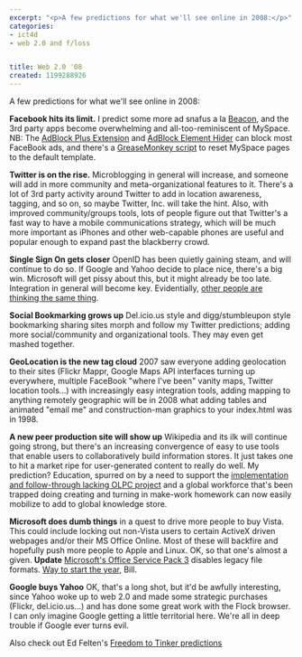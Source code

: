 ```yaml
---
excerpt: "<p>A few predictions for what we'll see online in 2008:</p>"
categories:
- ict4d
- web 2.0 and f/loss


title: Web 2.0 '08
created: 1199288926
---
```

<p>A few predictions for what we'll see online in 2008:</p>

<p><strong>Facebook hits its limit.</strong> I predict some more ad snafus a la <a href="http://www.pcworld.com/article/id,140182-c,onlineprivacy/article.html">Beacon</a>, and the 3rd party apps become overwhelming and all-too-reminiscent of MySpace.  NB: The <a href="https://addons.mozilla.org/en-US/firefox/addon/1865">AdBlock Plus Extension</a> and <a href="https://addons.mozilla.org/en-US/firefox/addon/4364">AdBlock Element Hider</a> can block most FaceBook ads, and there's a <a href="http://lifehacker.com/software/myspace/myspace-custom-style-remover-greasemonkey-script-201920.php">GreaseMonkey script</a>  to reset MySpace pages to the default template.</p>

<p><strong>Twitter is on the rise.</strong>  Microblogging in general will increase, and someone will add in more community and meta-organizational features to it.  There's a lot of 3rd party activity around Twitter to add in location awareness, tagging, and so on, so maybe Twitter, Inc. will take the hint. Also, with improved community/groups tools, lots of people figure out that Twitter's a fast way to have a mobile communications strategy, which will be much more important as iPhones and other web-capable phones are useful and popular enough to expand past the blackberry crowd.</p>

<p><strong>Single Sign On gets closer</strong>  OpenID has been quietly gaining steam, and will continue to do so.  If Google and Yahoo decide to place nice, there's a big win.  Microsoft will get pissy about this, but it might already be too late.  Integration in general will become key.  Evidentially, <a href="http://slashdot.org/article.pl?sid=08/01/02/1314233">other people are thinking the same thing</a>.</p>

<p><strong>Social Bookmarking grows up</strong>  Del.icio.us style and digg/stumbleupon style bookmarking sharing sites morph and follow my Twitter predictions; adding more social/community and organizational tools.  They may even get mashed together.</p>

<p><strong>GeoLocation is the new tag cloud</strong>  2007 saw everyone adding geolocation to their sites (Flickr Mappr, Google Maps API interfaces turning up everywhere, multiple FaceBook "where I've been" vanity maps, Twitter location tools...)  with increasingly easy integration tools, adding mapping to anything remotely geographic will be in 2008 what adding tables and animated "email me" and construction-man graphics to your index.html was in 1998.</p>

<p><strong>A new peer production site will show up</strong>  Wikipedia and its ilk will continue going strong, but there's an increasing convergence of easy to use tools that enable users to collaboratively build information stores.    It just takes one to hit a market ripe for user-generated content to really do well.  My prediction?  Education, spurred on by a need to support the <a href="http://olpcnews.com/">implementation and follow-through lacking OLPC project</a> and a global workforce that's been trapped doing creating and turning in make-work homework can now easily mobilize to add to global knowledge store.</p>

<p><strong>Microsoft does dumb things</strong> in a quest to drive more people to buy Vista.  This could include locking out non-Vista users to certain ActiveX driven webpages and/or their MS Office Online.  Most of these will backfire and hopefully push more people to Apple and Linux.  OK, so that one's almost a given. <strong>Update</strong> <a href="http://it.slashdot.org/article.pl?sid=08/01/01/137257">Microsoft's Office Service Pack 3</a> disables legacy file formats.  <a href="http://support.microsoft.com/kb/938810/en-us">Way to start the year</a>, Bill.</p>

<p><strong>Google buys Yahoo</strong> OK, that's a long shot, but it'd be awfully interesting, since Yahoo woke up to web 2.0 and made some strategic purchases (Flickr, del.icio.us...) and has done some great work with the Flock browser.  I can only imagine Google getting a little territorial here.  We're all in deep trouble if Google ever turns evil.</p>

<p>Also check out Ed Felten's <a href="http://www.freedom-to-tinker.com/?p=1245" target="_blank" />Freedom to Tinker predictions</p>
